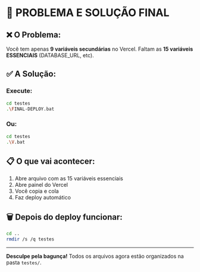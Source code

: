 # 🎯 PROBLEMA E SOLUÇÃO FINAL

## ❌ O Problema:
Você tem apenas **9 variáveis secundárias** no Vercel.
Faltam as **15 variáveis ESSENCIAIS** (DATABASE_URL, etc).

## ✅ A Solução:

### Execute:
```bash
cd testes
.\FINAL-DEPLOY.bat
```

### Ou:
```bash
cd testes
.\V.bat
```

## 📋 O que vai acontecer:
1. Abre arquivo com as 15 variáveis essenciais
2. Abre painel do Vercel
3. Você copia e cola
4. Faz deploy automático

## 🗑️ Depois do deploy funcionar:
```bash
cd ..
rmdir /s /q testes
```

---
**Desculpe pela bagunça!** Todos os arquivos agora estão organizados na pasta `testes/`.